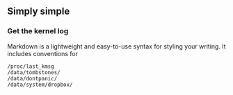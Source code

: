 ## Simply simple


### Get the kernel log

Markdown is a lightweight and easy-to-use syntax for styling your writing. It includes conventions for

```
/proc/last_kmsg
/data/tombstones/
/data/dontpanic/
/data/system/dropbox/
```
